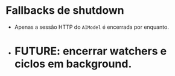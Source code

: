 # Fallbacks de shutdown

- Apenas a sessão HTTP do `AIModel` é encerrada por enquanto.
- # FUTURE: encerrar watchers e ciclos em background.


